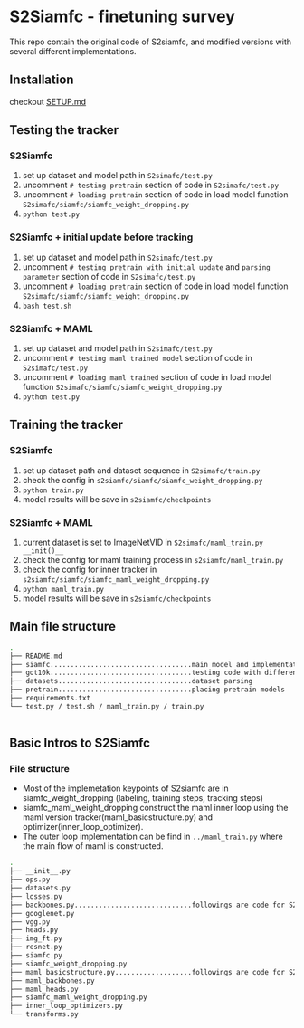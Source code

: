 # S2Siamfc - finetuning survey
This repo contain the original code of S2siamfc, and modified versions with several different implementations.
## Installation
checkout [SETUP.md](SETUP.md)
## Testing the tracker
### S2Siamfc
1. set up dataset and model path in ```S2simafc/test.py```
2. uncomment ```# testing pretrain``` section of code in ```S2simafc/test.py```
3. uncomment ```# loading pretrain``` section of code in load model function ```S2simafc/siamfc/siamfc_weight_dropping.py```
4. ```python test.py```

### S2Siamfc + initial update before tracking
1. set up dataset and model path in ```S2simafc/test.py```
2. uncomment ```# testing pretrain with initial update``` and ```parsing parameter``` section of code in ```S2simafc/test.py```
3. uncomment ```# loading pretrain``` section of code in load model function ```S2simafc/siamfc/siamfc_weight_dropping.py```
4. ```bash test.sh```

### S2Siamfc +  MAML
1. set up dataset and model path in ```S2simafc/test.py```
2. uncomment ```# testing maml trained model``` section of code in ```S2simafc/test.py```
3. uncomment ```# loading maml trained``` section of code in load model function ```S2simafc/siamfc/siamfc_weight_dropping.py```
4. ```python test.py```


## Training the tracker
### S2Siamfc
1. set up dataset path and dataset sequence in ```S2simafc/train.py```
2. check the config in ```s2siamfc/siamfc/siamfc_weight_dropping.py```
3. ```python train.py```
4. model results will be save in ```s2siamfc/checkpoints```

### S2Siamfc + MAML
1. current dataset is set to ImageNetVID in ```S2simafc/maml_train.py   __init()__```
2. check the config for maml training process in ```s2siamfc/maml_train.py```
3. check the config for inner tracker in ```s2siamfc/siamfc/siamfc_maml_weight_dropping.py```
4. ```python maml_train.py```
5. model results will be save in ```s2siamfc/checkpoints```


## Main file structure
```bash
.
├── README.md
├── siamfc...................................main model and implementation
├── got10k...................................testing code with different datasets
├── datasets.................................dataset parsing
├── pretrain.................................placing pretrain models
├── requirements.txt
└── test.py / test.sh / maml_train.py / train.py
 
```
## Basic Intros to S2Siamfc
### File structure
* Most of the implemetation keypoints  of S2siamfc are in siamfc_weight_dropping (labeling, training steps, tracking steps)
* siamfc_maml_weight_dropping construct the maml inner loop using the maml version tracker(maml_basicstructure.py) and optimizer(inner_loop_optimizer).<br>
* The outer loop implementation can be find in ```../maml_train.py``` where the main flow of maml is constructed.

```bash
.
├── __init__.py
├── ops.py
├── datasets.py
├── losses.py
├── backbones.py.............................followings are code for S2siamfc implementation
├── googlenet.py
├── vgg.py
├── heads.py
├── img_ft.py
├── resnet.py
├── siamfc.py
├── siamfc_weight_dropping.py
├── maml_basicstructure.py...................followings are code for S2siamfc + MAML++ implementation 
├── maml_backbones.py 
├── maml_heads.py
├── siamfc_maml_weight_dropping.py
├── inner_loop_optimizers.py
└── transforms.py
```
